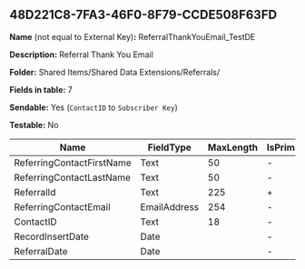 ## 48D221C8-7FA3-46F0-8F79-CCDE508F63FD

**Name** (not equal to External Key)**:** ReferralThankYouEmail_TestDE

**Description:** Referral Thank You Email

**Folder:** Shared Items/Shared Data Extensions/Referrals/

**Fields in table:** 7

**Sendable:** Yes (`ContactID` to `Subscriber Key`)

**Testable:** No

| Name | FieldType | MaxLength | IsPrimaryKey | IsNullable | DefaultValue |
| --- | --- | --- | --- | --- | --- |
| ReferringContactFirstName | Text | 50 | - | + |  |
| ReferringContactLastName | Text | 50 | - | + |  |
| ReferralId | Text | 225 | + | - |  |
| ReferringContactEmail | EmailAddress | 254 | - | + |  |
| ContactID | Text | 18 | - | - |  |
| RecordInsertDate | Date |  | - | + | GetDate() |
| ReferralDate | Date |  | - | + |  |
